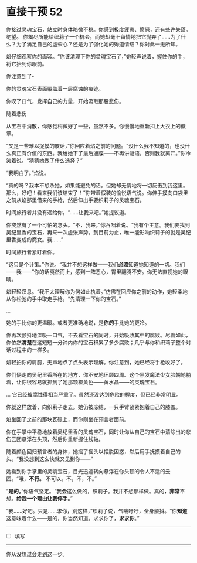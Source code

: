 # 直接干预 52

你接过灵魂宝石，站立时身体略微不稳。你感到极度疲惫、愤怒，还有些许失落。
绝望。
你竭尽所能给织莉子一个机会，而她却毫不留情地把它抛弃了……为了什么？为了满足自己的虚荣心？还是为了强化她的殉道情结？你对此一无所知。

焰仔细观察你的面容。“你该清理下你的灵魂宝石了，”她轻声说着，握住你的手，将它抬到你眼前。

你注意到了-

你的灵魂宝石表面覆盖着一层腐蚀的痕迹。

你叹了口气，发挥自己的力量，开始吸取那股悲伤。

随着悲伤

从宝石中消散，你感觉稍微好了一些，虽然不多。你慢慢地重新扣上大衣上的徽章。

“又是一些难以捉摸的废话，”你回应着焰之前的问题。“没什么我不知道的，也没什么真正有价值的东西。我给她下了最后通牒——不再讲谜语，否则我就离开。”你冷笑着说。“猜猜她做了什么选择？”

“我明白了。”焰说。

“真的吗？我本不想杀她，如果能避免的话。但她却无情地将一切反击到我这里。那么，好吧！看来我们该结束了！”你带着假装的愉悦语气说。你伸手摸向口袋里之前从焰那里借来的手枪，然后伸出手要织莉子的灵魂宝石。

时间旅行者并没有递给你。“……让我来吧。”她提议道。

你突然有了一个可怕的念头。“不，我来。”你吞咽着说。“我有个主意。我们要找到吴纪里香的宝石，再来一次虚张声势。到目前为止，唯一能影响织莉子的就是吴纪里香变成的魔女。我……”

时间旅行者紧盯着你。

“这只是个计策。”你说。“我并不想这样做——我们**必须**知道她知道的一切。我们——我——”你的话戛然而止，感到一阵恶心，胃里翻腾不安。你无法直视她的眼睛。

焰轻轻叹息。“我不太理解你为何如此执着。”仿佛在回应你之前的动作，她轻柔地从你松弛的手中取走手枪。“先清理一下你的宝石。”

...

她的手比你的更温暖。或者更准确地说，是**你的**手比她的更冷。

你再次颤抖地深吸一口气，不去看宝石的同时，开始吸收其中的腐败。尽管如此，你依然**清楚**在这短短一分钟内你的宝石积累了多少腐败；几乎与你和织莉子整个对话过程中的一样多。

焰轻拍你的肩膀，无声地点了点头表示理解。你注意到，她已经将手枪收好了。

你们俩走向吴纪里香所在的地方，你不安地环顾四周。这个黑发魔法少女脸朝地躺着，让你很容易就抓到了她那颗橙黄色——黄水晶——的灵魂宝石。

... 它已经被腐蚀得相当严重了。虽然还没达到危险的程度，但已经非常明显。

你就这样放着，向织莉子走去。她仍被冻结，一只手臂紧紧抱着自己的膝盖。

焰坐回了之前的那块瓦砾上，而你则坐在预言者面前。

你在手掌中平稳地放着吴纪里香的灵魂宝石，同时让你从自己的宝石中清除出的悲伤云团悬浮在头顶，然后你重新握住线轴。

随着颜色回归预言者的身体，她摇了摇头以摆脱困惑，然后用手抚摸着自己的头。“我没想到这么快就又见到你——”

她看到你手掌里的灵魂宝石，目光迅速转向悬浮在你头顶的令人不适的云团。“哦，**不行。** 不可以。不，不，不。”

“**是的。**”你语气坚定。“我**会**这么做的，织莉子。我并不想那样做。真的，**非常**不想。**给我一个理由让我停手。**”

“我……好吧。只是……求你，别这样，”织莉子说，气喘吁吁，全身颤抖。“你**知道**这意味着什么——是的，你当然知道。求求你了，**求求你**。”

---

- [ ] 填写

---

你从没想过会走到这一步。
